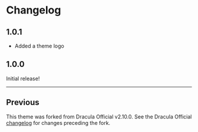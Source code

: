 # Changelog

## 1.0.1

- Added a theme logo

## 1.0.0

Initial release!

---

## Previous

This theme was forked from Dracula Official v2.10.0. See the Dracula Official [changelog](https://github.com/dracula/visual-studio-code/blob/master/CHANGELOG.md#2100) for changes preceding the fork.
